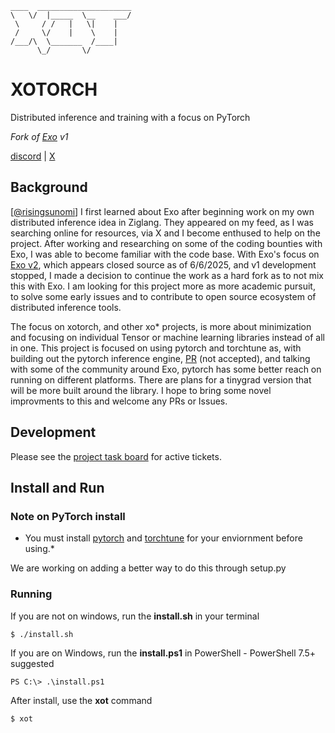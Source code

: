 ```
____  _____________________
\   \/  |_____  \__    ___/
 \     / /   |   \|    |   
 /     \/    |    \    |   
/___/\  \_______  /____|   
      \_/       \/       
```

# XOTORCH 
Distributed inference and training with a focus on PyTorch

*Fork of [Exo](https://github.com/exo-explore/exo) v1*

[discord](https://discord.gg/qUcSCehn) | [X](https://x.com/shamantekllc)

## Background

[[@risingsunomi](https://github.com/risingsunomi)] I first learned about Exo after beginning work on my own distributed inference idea in Ziglang. They appeared on my feed, as I was searching online for resources, via X and I become enthused to help on the project. After working and researching on some of the coding bounties with Exo, I was able to become familiar with the code base. With Exo's focus on [Exo v2](https://x.com/MattBeton/status/1930833977985679362), which appears closed source as of 6/6/2025, and v1 development stopped, I made a decision to continue the work as a hard fork as to not mix this with Exo. I am looking for this project more as more academic pursuit, to solve some early issues and to contribute to open source ecosystem of distributed inference tools.  

The focus on xotorch, and other xo* projects, is more about minimization and focusing on individual Tensor or machine learning libraries instead of all in one. This project is focused on using pytorch and torchtune as, with building out the pytorch inference engine, [PR](https://github.com/exo-explore/exo/pull/139) (not accepted), and talking with some of the community around Exo, pytorch has some better reach on running on different platforms. There are plans for a tinygrad version that will be more built around the library. I hope to bring some novel improvments to this and welcome any PRs or Issues.

## Development

Please see the [project task board](https://github.com/orgs/shamantechnology/projects/3) for active tickets.

## Install and Run

### Note on PyTorch install
* You must install [pytorch](https://pytorch.org/) and [torchtune](https://docs.pytorch.org/torchtune/main/install.html) for your enviornment before using.*

We are working on adding a better way to do this through setup.py

### Running
If you are not on windows, run the **install.sh** in your terminal

```
$ ./install.sh
```

If you are on Windows, run the **install.ps1** in PowerShell - PowerShell 7.5+ suggested

```
PS C:\> .\install.ps1
```

After install, use the **xot** command

```
$ xot
```